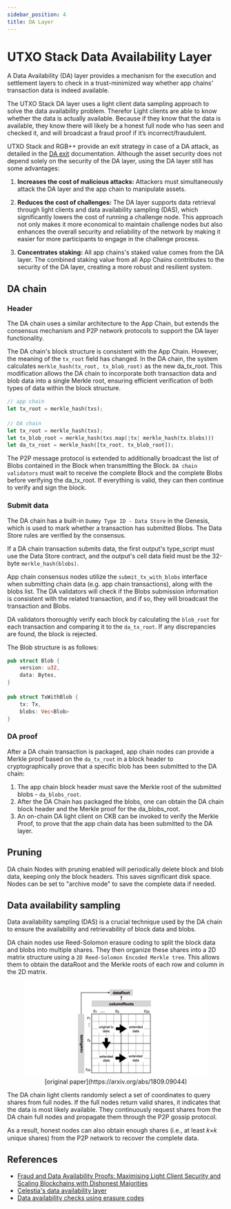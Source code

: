 ```yaml
---
sidebar_position: 4
title: DA Layer
---
```


# UTXO Stack Data Availability Layer

A Data Availability (DA) layer provides a mechanism for the execution and settlement layers to check in a trust-minimized way whether app chains' transaction data is indeed available.

The UTXO Stack DA layer uses a light client data sampling approach to solve the data availability problem. Therefor Light clients are able to know whether the data is actually available. Because if they know that the data is available, they know there will likely be a honest full node who has seen and checked it, and will broadcast a fraud proof if it’s incorrect/fraudulent.

UTXO Stack and RGB++ provide an exit strategy in case of a DA attack, as detailed in the [DA exit](./da-exit.md) documentation. Although the asset security does not depend solely on the security of the DA layer, using the DA layer still has some advantages:

1. **Increases the cost of malicious attacks:** Attackers must simultaneously attack the DA layer and the app chain to manipulate assets.

2. **Reduces the cost of challenges:** The DA layer supports data retrieval through light clients and data availability sampling (DAS), which significantly lowers the cost of running a challenge node. This approach not only makes it more economical to maintain challenge nodes but also enhances the overall security and reliability of the network by making it easier for more participants to engage in the challenge process.

3. **Concentrates staking:** All app chains's staked value comes from the DA layer. The combined staking value from all App Chains contributes to the security of the DA layer, creating a more robust and resilient system.


## DA chain

### Header

The DA chain uses a similar architecture to the App Chain, but extends the consensus mechanism and P2P network protocols to support the DA layer functionality.

The DA chain's block structure is consistent with the App Chain. However, the meaning of the `tx_root` field has changed. In the DA chain, the system calculates `merkle_hash(tx_root, tx_blob_root)` as the new da_tx_root. This modification allows the DA chain to incorporate both transaction data and blob data into a single Merkle root, ensuring efficient verification of both types of data within the block structure.

```rust
// app chain
let tx_root = merkle_hash(txs);

// DA chain
let tx_root = merkle_hash(txs);
let tx_blob_root = merkle_hash(txs.map(|tx| merkle_hash(tx.blobs)))
let da_tx_root = merkle_hash([tx_root, tx_blob_root]);
```

The P2P message protocol is extended to additionally broadcast the list of Blobs contained in the Block when transmitting the Block. `DA chain validators` must wait to receive the complete Block and the complete Blobs before verifying the da_tx_root. If everything is valid, they can then continue to verify and sign the block.

### Submit data

The DA chain has a built-in `Dummy Type ID - Data Store` in the Genesis, which is used to mark whether a transaction has submitted Blobs. The Data Store rules are verified by the consensus.

If a DA chain transaction submits data, the first output's type_script must use the Data Store contract, and the output's cell data field must be the 32-byte `merkle_hash(blobs)`.

App chain consensus nodes utilize the `submit_tx_with_blobs` interface when submitting chain data (e.g. app chain transactions), along with the blobs list. The DA validators will check if the Blobs submission information is consistent with the related transaction, and if so, they will broadcast the transaction and Blobs.

DA validators thoroughly verify each block by calculating the `blob_root` for each transaction and comparing it to the `da_tx_root`. If any discrepancies are found, the block is rejected.

The Blob structure is as follows:

```rust
pub struct Blob {
    version: u32,
    data: Bytes,
}

pub struct TxWithBlob {
    tx: Tx,
    blobs: Vec<Blob>
}
```

### DA proof

After a DA chain transaction is packaged, app chain nodes can provide a Merkle proof based on the `da_tx_root` in a block header to cryptographically prove that a specific blob has been submitted to the DA chain:

1. The app chain block header must save the Merkle root of the submitted blobs - `da_blobs_root`.
2. After the DA Chain has packaged the blobs, one can obtain the DA chain block header and the Merkle proof for the da_blobs_root.
3. An on-chain DA light client on CKB can be invoked to verify the Merkle Proof, to prove that the app chain data has been submitted to the DA layer.

## Pruning

DA chain Nodes with pruning enabled will periodically delete block and blob data, keeping only the block headers. This saves significant disk space.
Nodes can be set to "archive mode" to save the complete data if needed.

## Data availability sampling

Data availability sampling (DAS) is a crucial technique used by the DA chain to ensure the availability and retrievability of block data and blobs.

DA chain nodes use Reed-Solomon erasure coding to split the block data and blobs into multiple shares. They then organize these shares into a 2D matrix structure using a `2D Reed-Solomon Encoded Merkle tree`. This allows them to obtain the dataRoot and the Merkle roots of each row and column in the 2D matrix.

<figure align="center">
  <img src="/img/da-layer/2D-Reed-Solomon-Encoded-Merkle-tree.jpeg" alt="2D Reed-Solomon Encoded Merkle tree" />
  <figcaption align="center">[original paper](https://arxiv.org/abs/1809.09044)</figcaption>
</figure> 

The DA chain light clients randomly select a set of coordinates to query shares from full nodes. If the full nodes return valid shares, it indicates that the data is most likely available. They continuously request shares from the DA chain full nodes and propagate them through the P2P gossip protocol.

As a result, honest nodes can also obtain enough shares (i.e., at least 𝑘×𝑘 unique shares) from the P2P network to recover the complete data.

## References

* [Fraud and Data Availability Proofs: Maximising Light Client Security and Scaling Blockchains with Dishonest Majorities](https://arxiv.org/abs/1809.09044)
* [Celestia's data availability layer](https://docs.celestia.org/learn/how-celestia-works/data-availability-layer)
* [Data availability checks using erasure codes](https://dankradfeist.de/ethereum/2019/12/20/data-availability-checks.html)
